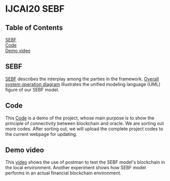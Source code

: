 # IJCAI20 SEBF

## Table of Contents
[SEBF](https://github.com/sebf2020/ijcai20/blob/master/sebf.md)  
[Code](https://github.com/sebf2020/ijcai20/tree/master/src)  
[Demo video](https://sites.google.com/view/sebf/)  

## SEBF
[SEBF](https://github.com/sebf2020/ijcai20/blob/master/sebf.md) describes the interplay among the parties in the framework. [Overall system operation diagram](https://github.com/sebf2020/ijcai20/blob/master/Overall%20system%20operation%20diagram.png) illustrates the unified modeling language (UML) figure of our SEBF model.

## Code
This [Code](https://github.com/sebf2020/ijcai20/tree/master/src) is a demo of the project, whose main purpose is to show the principle of connectivity between blockchain and oracle. We are sorting out more codes. After sorting out, we will upload the complete project codes to the current webpage for updating.

## Demo video
This [video](https://sites.google.com/view/sebf/) shows the use of postman to test the SEBF model's blockchain in the local environment. Another experiment shows how SEBF model performs in an actual financial blockchain environment. 
